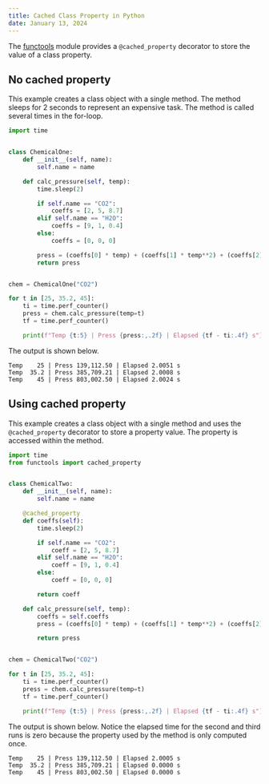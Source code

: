 ```yaml
---
title: Cached Class Property in Python
date: January 13, 2024
---
```


The [functools](https://docs.python.org/3/library/functools.html) module provides a `@cached_property` decorator to store the value of a class property.

## No cached property

This example creates a class object with a single method. The method sleeps for 2 seconds to represent an expensive task. The method is called several times in the for-loop.

```python
import time


class ChemicalOne:
    def __init__(self, name):
        self.name = name

    def calc_pressure(self, temp):
        time.sleep(2)

        if self.name == "CO2":
            coeffs = [2, 5, 8.7]
        elif self.name == "H2O":
            coeffs = [9, 1, 0.4]
        else:
            coeffs = [0, 0, 0]

        press = (coeffs[0] * temp) + (coeffs[1] * temp**2) + (coeffs[2] * temp**3)
        return press


chem = ChemicalOne("CO2")

for t in [25, 35.2, 45]:
    ti = time.perf_counter()
    press = chem.calc_pressure(temp=t)
    tf = time.perf_counter()

    print(f"Temp {t:5} | Press {press:,.2f} | Elapsed {tf - ti:.4f} s")
```

The output is shown below.

```text
Temp    25 | Press 139,112.50 | Elapsed 2.0051 s
Temp  35.2 | Press 385,709.21 | Elapsed 2.0008 s
Temp    45 | Press 803,002.50 | Elapsed 2.0024 s
```

## Using cached property

This example creates a class object with a single method and uses the `@cached_property` decorator to store a property value. The property is accessed within the method.

```python
import time
from functools import cached_property


class ChemicalTwo:
    def __init__(self, name):
        self.name = name

    @cached_property
    def coeffs(self):
        time.sleep(2)

        if self.name == "CO2":
            coeff = [2, 5, 8.7]
        elif self.name == "H2O":
            coeff = [9, 1, 0.4]
        else:
            coeff = [0, 0, 0]

        return coeff

    def calc_pressure(self, temp):
        coeffs = self.coeffs
        press = (coeffs[0] * temp) + (coeffs[1] * temp**2) + (coeffs[2] * temp**3)

        return press


chem = ChemicalTwo("CO2")

for t in [25, 35.2, 45]:
    ti = time.perf_counter()
    press = chem.calc_pressure(temp=t)
    tf = time.perf_counter()

    print(f"Temp {t:5} | Press {press:,.2f} | Elapsed {tf - ti:.4f} s")
```

The output is shown below. Notice the elapsed time for the second and third runs is zero because the property used by the method is only computed once.

```text
Temp    25 | Press 139,112.50 | Elapsed 2.0005 s
Temp  35.2 | Press 385,709.21 | Elapsed 0.0000 s
Temp    45 | Press 803,002.50 | Elapsed 0.0000 s
```
